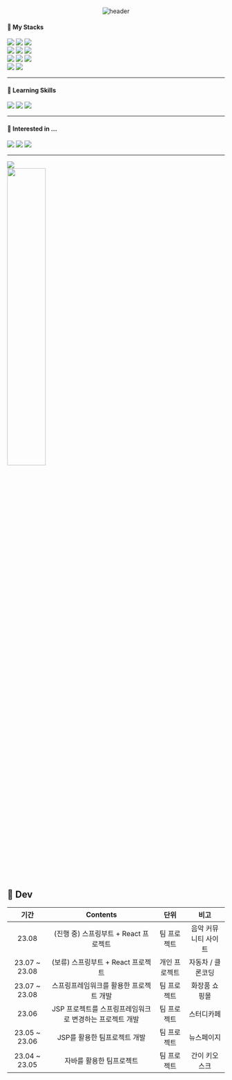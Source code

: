 ###
<div align="center">

![header](https://capsule-render.vercel.app/api?type=waving&color=timeGradient&text=Parrot%27s%20GitHub%20&fontSize=40&fontAlignY=40&fontAlign=50&height=250&)

</div>

<div>

#### :wave: My Stacks

<img src="https://img.shields.io/badge/JAVA-007396?style=for-the-badge&logo=java&logoColor=white">
<img src="https://img.shields.io/badge/Spring-6DB33F?style=for-the-badge&logo=Spring&logoColor=white">
<img src="https://img.shields.io/badge/springboot-F8DC75?style=for-the-badge&logo=springboot&logoColor=red"><br/>
<img src="https://img.shields.io/badge/Oracle-F80000?style=for-the-badge&logo=Oracle&logoColor=white"> 
<img src="https://img.shields.io/badge/mysql-4479A1?style=for-the-badge&logo=mysql&logoColor=white">
<img src="https://img.shields.io/badge/mariaDB-0000FF?style=for-the-badge&logo=mariaDB&logoColor=white"><br/>
<img src="https://img.shields.io/badge/js-F7DF1E?style=for-the-badge&logo=javascript&logoColor=black">
<img src="https://img.shields.io/badge/HTML5-E34F26?style=for-the-badge&logo=HTML5&logoColor=white">
<img src="https://img.shields.io/badge/CSS3-6633FF?style=for-the-badge&logo=CSS3&logoColor=white"> <br/>
<img src="https://img.shields.io/badge/git-179287?style=for-the-badge&logo=git&logoColor=white"/>
<img src="https://img.shields.io/badge/REACT-61DAFB?style=for-the-badge&logo=REACT&logoColor=white">

---

#### 🌱 Learning Skills
<img src="https://img.shields.io/badge/ts-1572B6?style=for-the-badge&logo=typescript&logoColor=white">
<img src="https://img.shields.io/badge/linux-FCC624?style=for-the-badge&logo=linux&logoColor=black">
<img src="https://img.shields.io/badge/aws-232F3E?style=for-the-badge&logo=Amazon aws&logoColor=white">
 
---

#### 👀 Interested in ...
<img src="https://img.shields.io/badge/c%23-1572B6?style=for-the-badge&logo=csharp&logoColor=white">
<img src="https://img.shields.io/badge/python-000080?style=for-the-badge&logo=python&logoColor=FFFF66">
<img src="https://img.shields.io/badge/node-999966?style=for-the-badge&logo=node.js&logoColor=FFFF66">

---

<img align="center" src="https://github-readme-stats.vercel.app/api/top-langs/?username=catnparrot&layout=compact&theme=buefy&hide_border=true" /> <br/>
<img src="https://github-readme-stats.vercel.app/api?username=catnparrot&theme=tokyonight&show_icons=true" width="42%" />  

</div>

## 🎨 Dev

</hr>
<div align="center">
  
| 기간 | Contents | 단위 | 비고 |  
|:---:|:---:|:---:|:---:|
| 23.08 | (진행 중) 스프링부트 + React 프로젝트 | 팀 프로젝트 | 음악 커뮤니티 사이트 |
| 23.07 ~ 23.08 | (보류) 스프링부트 + React 프로젝트 | 개인 프로젝트 | 자동차 / 클론코딩 |
| 23.07 ~ 23.08 | 스프링프레임워크를 활용한 프로젝트 개발  | 팀 프로젝트 | 화장품 쇼핑몰 |
| 23.06 | JSP 프로젝트를 스프링프레임워크로 변경하는 프로젝트 개발 | 팀 프로젝트 | 스터디카페 |
| 23.05 ~ 23.06 | JSP를 활용한 팀프로젝트 개발 | 팀 프로젝트 | 뉴스페이지 |
| 23.04 ~ 23.05 | 자바를 활용한 팀프로젝트 | 팀 프로젝트 | 간이 키오스크 |

<br/>

</div>






  


  

<!--
- 👋 Hi, I’m @catnparrot
- 👀 I’m interested in ...
- 🌱 I’m currently learning ...
- 💞️ I’m looking to collaborate on ...
- 📫 How to reach me ...


catnparrot/catnparrot is a ✨ special ✨ repository because its `README.md` (this file) appears on your GitHub profile.
You can click the Preview link to take a look at your changes.
--->
